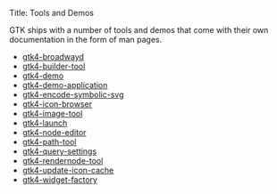 Title: Tools and Demos

GTK ships with a number of tools and demos that come with their own
documentation in the form of man pages.

 - [gtk4-broadwayd](gtk4-broadwayd.html)
 - [gtk4-builder-tool](gtk4-builder-tool.html)
 - [gtk4-demo](gtk4-demo.html)
 - [gtk4-demo-application](gtk4-demo-application.html)
 - [gtk4-encode-symbolic-svg](gtk4-encode-symbolic-svg.html)
 - [gtk4-icon-browser](gtk4-icon-browser.html)
 - [gtk4-image-tool](gtk4-image-tool.html)
 - [gtk4-launch](gtk4-launch.html)
 - [gtk4-node-editor](gtk4-node-editor.html)
 - [gtk4-path-tool](gtk4-path-tool.html)
 - [gtk4-query-settings](gtk4-query-settings.html)
 - [gtk4-rendernode-tool](gtk4-rendernode-tool.html)
 - [gtk4-update-icon-cache](gtk4-update-icon-cache.html)
 - [gtk4-widget-factory](gtk4-widget-factory.html)
